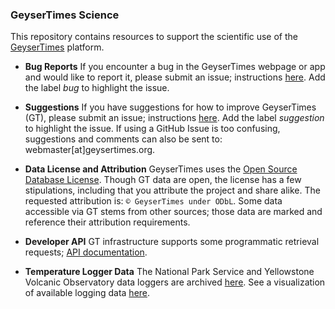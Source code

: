 ### GeyserTimes Science
This repository contains resources to support the scientific use of the [GeyserTimes](http://geysertimes.org) platform. 

* **Bug Reports**
If you encounter a bug in the GeyserTimes webpage or app and would like to report it, please submit an issue; instructions  [here](https://help.github.com/articles/creating-an-issue/). Add the label *bug* to highlight the issue.

* **Suggestions**
If you have suggestions for how to improve GeyserTimes (GT), please submit an issue; instructions  [here](https://help.github.com/articles/creating-an-issue/). Add the label *suggestion* to highlight the issue. If using a GitHub Issue is too confusing, suggestions and comments can also be sent to: webmaster[at]geysertimes.org.

* **Data License and Attribution** GeyserTimes uses the [Open Source Database License](http://opendatacommons.org/licenses/odbl/summary/). Though GT data are open, the license has a few stipulations, including that you attribute the project and share alike. The requested attribution is: `© GeyserTimes under ODbL`. Some data accessible via GT stems from other sources; those data are marked and reference their attribution requirements.

* **Developer API** GT infrastructure supports some programmatic retrieval requests; [API documentation](http://geysertimes.org/api/v4/docs/index.php).  

* **Temperature Logger Data** The National Park Service and Yellowstone Volcanic Observatory data loggers are archived [here](http://geysertimes.org/datalogger/index.php). See a visualization of available logging data [here](http://geysertimes.org/datalogger/analysis/punchcard/punchcard.php).
